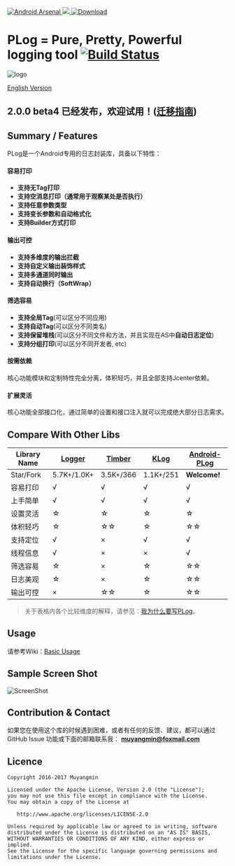 [ ![Android Arsenal](https://img.shields.io/badge/Android%20Arsenal-Android--PLog-brightgreen.svg?style=flat) ](https://android-arsenal.com/details/1/4884)[![](https://jitpack.io/v/Muyangmin/Android-PLog.svg)](https://jitpack.io/#Muyangmin/Android-PLog)[ ![Download](https://api.bintray.com/packages/muyangmin/org.mym/Android-PLog/images/download.svg) ](https://bintray.com/muyangmin/org.mym/Android-PLog/_latestVersion)

# PLog = Pure, Pretty, Powerful logging tool [![Build Status](https://travis-ci.org/Muyangmin/Android-PLog.svg?branch=master)](https://travis-ci.org/Muyangmin/Android-PLog)

![logo](./app/src/main/res/mipmap-xxhdpi/ic_launcher.png)

[English Version](README_EN.md)

## 2.0.0 beta4 已经发布，欢迎试用！([迁移指南](https://github.com/Muyangmin/Android-PLog/wiki/Migrating))

## Summary / Features
PLog是一个Android专用的日志封装库，具备以下特性：
#### 容易打印
* **支持无Tag打印**
* **支持空消息打印（通常用于观察某处是否执行）**
* **支持任意参数类型**
* **支持变长参数和自动格式化**
* **支持Builder方式打印**

#### 输出可控
* **支持多维度的输出拦截**
* **支持自定义输出装饰样式**
* **支持多通道同时输出**
* **支持自动换行（SoftWrap）**

#### 筛选容易
* **支持全局Tag**(可以区分不同应用)
* **支持自动Tag**(可以区分不同类名)
* **支持保留堆栈**(可以区分不同文件和方法，并且实现在AS中**自动日志定位**)
* **支持分组打印**(可以区分不同开发者, etc)

#### 按需依赖
核心功能模块和定制特性完全分离，体积轻巧，并且全部支持Jcenter依赖。

#### 扩展灵活
核心功能全部接口化，通过简单的设置和接口注入就可以完成绝大部分日志需求。

## Compare With Other Libs
| Library Name | [Logger](https://github.com/orhanobut/logger) | [Timber](https://github.com/JakeWharton/timber) | [KLog](https://github.com/ZhaoKaiQiang/KLog) | [Android-PLog](https://github.com/Muyangmin/Android-PLog)
| ------| ------ | ------ | ------ | ----- |
| Star/Fork | 5.7K+/1.0K+ | 3.5K+/366 | 1.1K+/251 | **Welcome!**|
| 容易打印 | √ | √ | √ | √ |
| 上手简单 | √ | √ | √ | √ |
| 设置灵活 | ☆ | ☆ | ☆ | ☆ |
| 体积轻巧 | ☆ | ☆☆ | ☆ | ☆☆ |
| 支持定位 | √ | × | √ | √ |
| 线程信息 | √ | × | × | √ |
| 筛选容易 | ☆ | ×  | ☆ | ☆☆ |
| 日志美观 | ☆ | × | ☆ | ☆☆ |
| 输出可控 | × | ☆☆ | ☆ | ☆☆ |

> 关于表格内各个比较维度的解释，请参见：[我为什么要写PLog](https://github.com/Muyangmin/Android-PLog/wiki/WhyUsePLog)。

## Usage
请参考Wiki：[Basic Usage](https://github.com/Muyangmin/Android-PLog/wiki)

## Sample Screen Shot
![ScreenShot](./ScreenShot.png)

## Contribution & Contact
如果您在使用这个库的时候遇到困难，或者有任何的反馈、建议，都可以通过GitHub Issue 功能或下面的邮箱联系我：
**<muyangmin@foxmail.com>**

## Licence 
```
Copyright 2016-2017 Muyangmin

Licensed under the Apache License, Version 2.0 (the "License");
you may not use this file except in compliance with the License.
You may obtain a copy of the License at

   http://www.apache.org/licenses/LICENSE-2.0

Unless required by applicable law or agreed to in writing, software
distributed under the License is distributed on an "AS IS" BASIS,
WITHOUT WARRANTIES OR CONDITIONS OF ANY KIND, either express or implied.
See the License for the specific language governing permissions and
limitations under the License.
```
